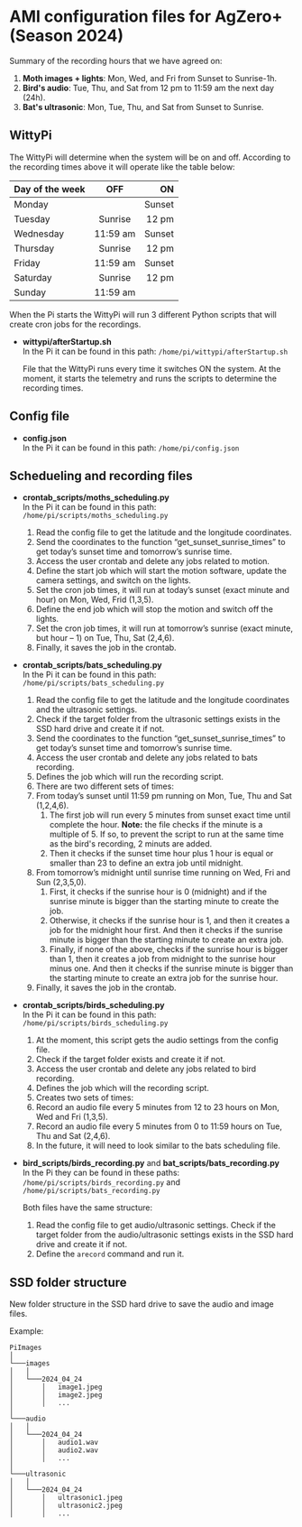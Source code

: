 # AMI configuration files for AgZero+ (Season 2024)

Summary of the recording hours that we have agreed on:

1. **Moth images + lights**: Mon, Wed, and Fri from Sunset to Sunrise-1h.
2. **Bird's audio**: Tue, Thu, and Sat from 12 pm to 11:59 am the next day (24h).
3. **Bat's ultrasonic**: Mon, Tue, Thu, and Sat from Sunset to Sunrise.

## WittyPi

The WittyPi will determine when the system will be on and off. According to the recording times above it will operate like the table below:

| Day of the week   | OFF      | ON     |
| :---------------- | :------: | -----: |
| Monday            |          | Sunset |
| Tuesday           | Sunrise  | 12 pm  |
| Wednesday         | 11:59 am | Sunset |
| Thursday          | Sunrise  | 12 pm  |
| Friday            | 11:59 am | Sunset |
| Saturday          | Sunrise  | 12 pm  |
| Sunday            | 11:59 am |        |

When the Pi starts the WittyPi will run 3 different Python scripts that will create cron jobs for the recordings.

- **wittypi/afterStartup.sh**  
  In the Pi it can be found in this path: ```/home/pi/wittypi/afterStartup.sh```
  
  File that the WittyPi runs every time it switches ON the system. At the moment, it starts the telemetry and runs the scripts to determine the recording times.

## Config file

- **config.json**  
  In the Pi it can be found in this path: ```/home/pi/config.json```

## Schedueling and recording files

- **crontab_scripts/moths_scheduling.py**  
  In the Pi it can be found in this path: ```/home/pi/scripts/moths_scheduling.py```

  1. Read the config file to get the latitude and the longitude coordinates.
  2. Send the coordinates to the function “get_sunset_sunrise_times” to get today’s sunset time and tomorrow’s sunrise time.
  3. Access the user crontab and delete any jobs related to motion.
  4. Define the start job which will start the motion software, update the camera settings, and switch on the lights.
  5. Set the cron job times, it will run at today’s sunset (exact minute and hour) on Mon, Wed, Frid (1,3,5).
  6. Define the end job which will stop the motion and switch off the lights.
  7. Set the cron job times, it will run at tomorrow’s sunrise (exact minute, but hour – 1) on Tue, Thu, Sat (2,4,6).
  8. Finally, it saves the job in the crontab.

- **crontab_scripts/bats_scheduling.py**  
  In the Pi it can be found in this path: ```/home/pi/scripts/bats_scheduling.py```

  1. Read the config file to get the latitude and the longitude coordinates and the ultrasonic settings.
  2. Check if the target folder from the ultrasonic settings exists in the SSD hard drive and create it if not.
  3. Send the coordinates to the function “get_sunset_sunrise_times” to get today’s sunset time and tomorrow’s sunrise time.
  4. Access the user crontab and delete any jobs related to bats recording.
  5. Defines the job which will run the recording script.
  6. There are two different sets of times:
    1. From today’s sunset until 11:59 pm running on Mon, Tue, Thu and Sat (1,2,4,6).
        1. The first job will run every 5 minutes from sunset exact time until complete the hour.
          **Note:** the file checks if the minute is a multiple of 5. If so, to prevent the script to run at the same time as the bird's recording, 2 minuts are added.  
        2. Then it checks if the sunset time hour plus 1 hour is equal or smaller than 23 to define an extra job until midnight.
    2. From tomorrow’s midnight until sunrise time running on Wed, Fri and Sun (2,3,5,0).
        1. First, it checks if the sunrise hour is 0 (midnight) and if the sunrise minute is bigger than the starting minute to create the job.
        2. Otherwise, it checks if the sunrise hour is 1, and then it creates a job for the midnight hour first. And then it checks if the sunrise minute is bigger than the starting minute to create an extra job.
        3. Finally, if none of the above, checks if the sunrise hour is bigger than 1, then it creates a job from midnight to the sunrise hour minus one. And then it checks if the sunrise minute is bigger than the starting minute to create an extra job for the sunrise hour.
  7. Finally, it saves the job in the crontab.

- **crontab_scripts/birds_scheduling.py**  
  In the Pi it can be found in this path: ```/home/pi/scripts/birds_scheduling.py```

  1. At the moment, this script gets the audio settings from the config file.
  2. Check if the target folder exists and create it if not.
  3. Access the user crontab and delete any jobs related to bird recording.
  4. Defines the job which will the recording script.
  5. Creates two sets of times:
    1. Record an audio file every 5 minutes from 12 to 23 hours on Mon, Wed and Fri (1,3,5).
    2. Record an audio file every 5 minutes from 0 to 11:59 hours on Tue, Thu and Sat (2,4,6).
  6. In the future, it will need to look similar to the bats scheduling file.

- **bird_scripts/birds_recording.py** and **bat_scripts/bats_recording.py**  
  In the Pi they can be found in these paths: ```/home/pi/scripts/birds_recording.py``` and ```/home/pi/scripts/bats_recording.py```
  
  Both files have the same structure:
  1. Read the config file to get audio/ultrasonic settings. Check if the target folder from the audio/ultrasonic settings exists in the SSD hard drive and create it if not.
  2. Define the ```arecord``` command and run it.

## SSD folder structure

New folder structure in the SSD hard drive to save the audio and image files.

Example:
```
PiImages
│
└───images
│   │
│   └───2024_04_24
│       │   image1.jpeg
│       │   image2.jpeg
│       │   ...
│   
└───audio
│   │
│   └───2024_04_24
│       │   audio1.wav
│       │   audio2.wav
│       │   ...
│   
└───ultrasonic
│   │
│   └───2024_04_24
│       │   ultrasonic1.jpeg
│       │   ultrasonic2.jpeg
│       │   ...
```
